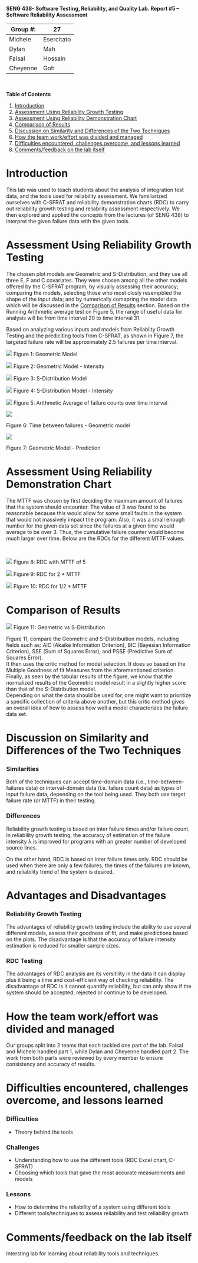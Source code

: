 **SENG 438- Software Testing, Reliability, and Quality**
**Lab. Report \#5 – Software Reliability Assessment**

| Group \#: | 27         |
| --------- | ---------- |
| Michele   | Esercitato |
| Dylan     | Mah        |
| Faisal    | Hossain    |
| Cheyenne  | Goh        |

<br>

**Table of Contents**
1. [Introduction](#Introduction)
2. [Assessment Using Reliability Growth Testing](#Assessment-Using-Reliability-Growth-Testing)
3. [Assessment Using Reliability Demonstration Chart](#Assessment-Using-Reliability-Demonstration-Chart)
4. [Comparison of Results](#Comparison-of-Results)
5. [Discussion on Similarity and Differences of the Two Techniques](#Discussion-on-Similarity-and-Differences-of-the-Two-Techniques)
6. [How the team work/effort was divided and managed](#How-the-team-work/effort-was-divided-and-managed)
7. [Difficulties encountered, challenges overcome, and lessons learned](#Difficulties-encountered-challenges-overcome-and-lessons-learned)
8. [Comments/feedback on the lab itself](#Comments/feedback-on-the-lab-itself)

# Introduction
This lab was used to teach students about the analysis of integration test data, and the tools used for reliability assessment. We familiarized ourselves with C-SFRAT and reliability demonstration charts (RDC) to carry out reliability growth testing and reliability assessment respectively. We then explored and applied the concepts from the lectures (of SENG 438) to interpret the given failure data with the given tools.

# Assessment Using Reliability Growth Testing
The chosen plot models are Geometric and S-Distribution, and they use all three E, F and C covariates. They were chosen among all the other models offered by the C-SFRAT program, by visually assessing their accuracy; comparing the models, selecting those who most closly resempbled the shape of the input data; and by numerically comapring the model data which will be discussed in the [Comparison of Results](#Comparison-of-Results) section. Based on the Running Arithmetic average test on Figure 5, the range of useful data for analysis will be from time interval 20 to time interval 31.

Based on analyzing various inputs and models from Reliablity Growth Testing and the prediciting tools from C-SFRAT, as shown in Figure 7, the targeted failure rate will be approximately 2.5 failures per time interval. 

![](./plots/C-SFRAT_Geometric_Plot.png)
Figure 1: Geometric Model

![](./plots/C-SFRAT_Geometric_Plot_Intensity.png)
Figure 2: Geometric Model - Intensity

![](./plots/C-SFRAT_S_Distribution_Plot.png)
Figure 3: S-Distribution Model

![](./plots/C-SFRAT_S_Distribution_Plot_Intensity.png)
Figure 4: S-Distribution Model - Intensity

![](./plots/Arithmetic_Average.png)
Figure 5: Arithmetic Average of failure counts over time interval

![](./plots/time_between_failures_geometric.png)

Figure 6: Time between failures - Geometric model

![](./plots/Geometric-Model-Prediction.png)

Figure 7: Geometric Model - Prediction


# Assessment Using Reliability Demonstration Chart
The MTTF was chosen by first deciding the maximum amount of failures that the system should encounter. The value of 3 was found to be reasonable because this would allow for some small faults in the system that would not massively impact the program. Also, it was a small enough number for the given data set since the failures at a given time would average to be over 3. Thus, the cumulative failure counter would become much larger over time. Below are the RDCs for the different MTTF values.

<br>

![](./plots/RDC.jpg)
Figure 8: RDC with MTTF of 5

![](./plots/RDC%20with%202x%20MTTF.jpg)
Figure 9: RDC for 2 * MTTF

![](./plots/RDC%20with%200.5x%20MTTF.jpg)
Figure 10: RDC for 1/2 * MTTF


# Comparison of Results
![](./plots/Model_comparison.png)
Figure 11: Geometric vs S-Distribution

Figure 11, compare the Geometric and S-Distribuition models, including fields such as: AIC (Akaike Information Criterion), BIC (Bayesian Information Criterion), SSE (Sum of Squares Error), and PSSE (Predictive Sum of Squares Error).\
It then uses the critic method for model selection. It does so based on the Multiple Goodness of fit Measures from the aforementioned criterion.
Finally, as seen by the tabular results of the figure, we know that the normalized results of the Geometric model result in a slightly higher score than that of the S-Distribution model.\
Depending on what the data should be used for, one might want to prioritize a specific collection of criteria above another, but this critic method gives an overall idea of how to assess how well a model characterizes the failure data set.

# Discussion on Similarity and Differences of the Two Techniques
### Similarities
Both of the techniques can accept time-domain data (i.e., time-between-failures data) or interval-domain data (i.e. failure count data) as types of input failure data, depending on the tool being used. They both use target failure rate (or MTTF) in their testing.

### Differences
Reliability growth testing is based on inter failure times and/or failure count. In reliability growth testing, the accuracy of estimation of the failure intensity &#955; is improved for programs with an greater number of developed source lines.

On the other hand, RDC is based on inter failure times only. RDC should be used when there are only a few failures, the times of the failures are known, and reliability trend of the system is desired.

# Advantages and Disadvantages
### Reliability Growth Testing
The advantages of reliability growth testing include the ability to use several different models, assess their goodness of fit, and make predictions based on the plots. The disadvantage is that the accuracy of failure intensity estimation is reduced for smaller sample sizes.

### RDC Testing
The advantages of RDC analysis are its versitility in the data it can display plus it being a time and cost-efficient way of checking reliability. The disadvantage of RDC is it cannot quantify reliability, but can only show if the system should be accepted, rejected or continue to be developed.

# How the team work/effort was divided and managed
Our groups split into 2 teams that each tackled one part of the lab. Faisal and Michele handled part 1, while Dylan and Cheyenne handled part 2. The work from both parts were reviewed by every member to ensure consistency and accuracy of results.
#

# Difficulties encountered, challenges overcome, and lessons learned
### Difficulties
- Theory behind the tools

### Challenges
- Understanding how to use the different tools (RDC Excel chart, C-SFRAT)
- Choosing which tools that gave the most accurate measurements and models

### Lessons
- How to determine the reliability of a system using different tools
- Different tools/techniques to assess reliability and test reliability growth

# Comments/feedback on the lab itself
Intersting lab for learning about reliability tools and techniques.
